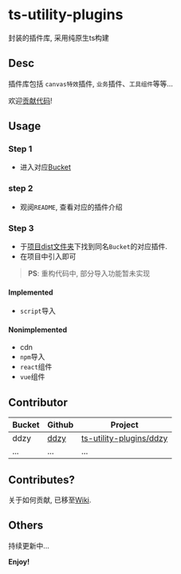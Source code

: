 # ts-utility-plugins

封装的插件库, 采用纯原生ts构建

## Desc

插件库包括 `canvas特效`插件, `业务`插件、`工具组件`等等...

欢迎[贡献代码](#contributes)!

## Usage

### Step 1

- 进入对应[Bucket](#contributor)

### step 2

- 观阅`README`, 查看对应的插件介绍

### Step 3

- 于[项目dist文件夹](https://github.com/ddzy/ts-utility-plugins/dist)下找到同名`Bucket`的对应插件.
- 在项目中引入即可

> **PS**: 重构代码中, 部分导入功能暂未实现

#### Implemented

- `script`导入

#### Nonimplemented

- cdn
- `npm`导入
- `react`组件
- `vue`组件

## Contributor

| Bucket | Github                            | Project                                                                                    |
| ---- | --------------------------------- | ------------------------------------------------------------------------------------------ |
| ddzy | [ddzy](https://github.com/ddzy) | [ts-utility-plugins/ddzy](https://github.com/ddzy/ts-utility-plugins/tree/master/src/ddzy) |
| ...  | ...                               | ...                                                                                        |

## Contributes?

关于如何贡献, 已移至[Wiki](https://github.com/ddzy/ts-utility-plugins/wiki/%E5%A6%82%E4%BD%95%E8%B4%A1%E7%8C%AE%3F).

## Others

持续更新中...

**Enjoy!**